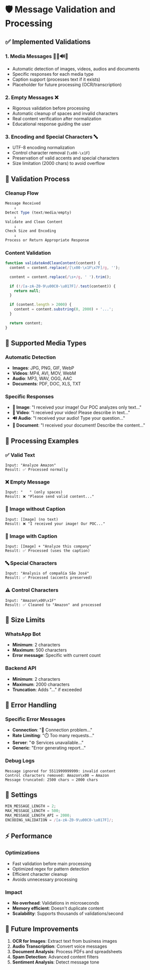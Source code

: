 # 🛡️ Message Validation and Processing

## ✅ **Implemented Validations**

### **1. Media Messages** 📸🎥🔊📄
- Automatic detection of images, videos, audios and documents
- Specific responses for each media type
- Caption support (processes text if it exists)
- Placeholder for future processing (OCR/transcription)

### **2. Empty Messages** ❌
- Rigorous validation before processing
- Automatic cleanup of spaces and invalid characters
- Real content verification after normalization
- Educational response guiding the user

### **3. Encoding and Special Characters** 🔤
- UTF-8 encoding normalization
- Control character removal (`\x00-\x1F`)
- Preservation of valid accents and special characters
- Size limitation (2000 chars) to avoid overflow

## 🔧 **Validation Process**

### **Cleanup Flow**
```javascript
Message Received
    ↓
Detect Type (text/media/empty)
    ↓
Validate and Clean Content
    ↓
Check Size and Encoding
    ↓
Process or Return Appropriate Response
```

### **Content Validation**
```javascript
function validateAndCleanContent(content) {
  content = content.replace(/[\x00-\x1F\x7F]/g, '');
  
  content = content.replace(/\s+/g, ' ').trim();
  
  if (!/[a-zA-Z0-9\u00C0-\u017F]/.test(content)) {
    return null;
  }
  
  if (content.length > 2000) {
    content = content.substring(0, 2000) + '...';
  }
  
  return content;
}
```

## 📱 **Supported Media Types**

### **Automatic Detection**
- **Images**: JPG, PNG, GIF, WebP
- **Videos**: MP4, AVI, MOV, WebM
- **Audio**: MP3, WAV, OGG, AAC
- **Documents**: PDF, DOC, XLS, TXT

### **Specific Responses**
- **📸 Image**: "I received your image! Our POC analyzes only text..."
- **🎥 Video**: "I received your video! Please describe in text..."
- **🔊 Audio**: "I received your audio! Type your question..."
- **📄 Document**: "I received your document! Describe the content..."

## 🎯 **Processing Examples**

### **✅ Valid Text**
```
Input: "Analyze Amazon"
Result: ✅ Processed normally
```

### **❌ Empty Message**
```
Input: "   " (only spaces)
Result: ❌ "Please send valid content..."
```

### **📸 Image without Caption**
```
Input: [Image] (no text)
Result: ❌ "I received your image! Our POC..."
```

### **📸 Image with Caption**
```
Input: [Image] + "Analyze this company"
Result: ✅ Processed (uses the caption)
```

### **🔤 Special Characters**
```
Input: "Analysis of compañía São José"
Result: ✅ Processed (accents preserved)
```

### **⚠️ Control Characters**
```
Input: "Amazon\x00\x1F"
Result: ✅ Cleaned to "Amazon" and processed
```

## 📏 **Size Limits**

### **WhatsApp Bot**
- **Minimum**: 2 characters
- **Maximum**: 500 characters
- **Error message**: Specific with current count

### **Backend API**
- **Minimum**: 2 characters
- **Maximum**: 2000 characters
- **Truncation**: Adds "..." if exceeded

## 🚨 **Error Handling**

### **Specific Error Messages**
- **Connection**: "🔌 Connection problem..."
- **Rate Limiting**: "⏱️ Too many requests..."
- **Server**: "⚙️ Services unavailable..."
- **Generic**: "Error generating report..."

### **Debug Logs**
```
Message ignored for 5511999999999: invalid content
Control characters removed: Amazon\x00 → Amazon
Message truncated: 2500 chars → 2000 chars
```

## 🔧 **Settings**

```javascript
MIN_MESSAGE_LENGTH = 2;
MAX_MESSAGE_LENGTH = 500;
MAX_MESSAGE_LENGTH_API = 2000;
ENCODING_VALIDATION = /[a-zA-Z0-9\u00C0-\u017F]/;
```

## ⚡ **Performance**

### **Optimizations**
- Fast validation before main processing
- Optimized regex for pattern detection
- Efficient character cleanup
- Avoids unnecessary processing

### **Impact**
- **No overhead**: Validations in microseconds
- **Memory efficient**: Doesn't duplicate content
- **Scalability**: Supports thousands of validations/second

## 🔮 **Future Improvements**

1. **OCR for Images**: Extract text from business images
2. **Audio Transcription**: Convert voice messages
3. **Document Analysis**: Process PDFs and spreadsheets
4. **Spam Detection**: Advanced content filters
5. **Sentiment Analysis**: Detect message tone
